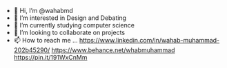 - 👋 Hi, I’m @wahabmd
- 👀 I’m interested in Design and Debating
- 🌱 I’m currently studying computer science
- 💞️ I’m looking to collaborate on projects
- 📫 How to reach me ...
https://www.linkedin.com/in/wahab-muhammad-202b45290/
https://www.behance.net/whabmuhammad
https://pin.it/191WxCnMm
<!---
wahabmd/wahabmd is a ✨ special ✨ repository because its `README.md` (this file) appears on your GitHub profile.
You can click the Preview link to take a look at your changes.
--->
